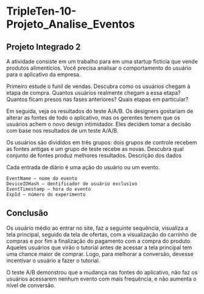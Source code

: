 # TripleTen-10-Projeto_Analise_Eventos


## Projeto Integrado 2



A atividade consiste em um trabalho para em uma startup ficticia que vende produtos alimentícios. Você precisa analisar o comportamento do usuário para o aplicativo da empresa.

Primeiro estude o funil de vendas. Descubra como os usuários chegam à etapa de compra. Quantos usuários realmente chegam a essa etapa? Quantos ficam presos nas fases anteriores? Quais etapas em particular?

Em seguida, veja os resultados do teste A/A/B. Os designers gostariam de alterar as fontes de todo o aplicativo, mas os gerentes temem que os usuários achem o novo design intimidador. Eles decidem tomar a decisão com base nos resultados de um teste A/A/B.

Os usuários são divididos em três grupos: dois grupos de controle recebem as fontes antigas e um grupo de teste recebe as novas. Descubra qual conjunto de fontes produz melhores resultados.
Descrição dos dados

Cada entrada de diário é uma ação do usuário ou um evento.

    EventName — nome do evento
    DeviceIDHash — dentificador de usuário exclusivo
    EventTimestamp — hora do evento
    ExpId — número do experimento


## Conclusão

Os usuário médio ao entrar no site, faz a seguinte sequência, visualiza a tela principal, seguido da tela de ofertas, com a visualização do carrinho de compras e por fim a finalização do pagamento com a compra do produto. Aqueles usuários que virão o tutorial antes de acessar a tela principal tem uma chance maior de comprar. Logo, para melhorar a conversão, devesse incentivar o usuário a fazer o tutorial.

O teste A/B demonstrou que a mudança nas fontes do aplicativo, não faz os usuários acessarem nenhum evento com mais frequência, e não aumenta o nível de conversão.

